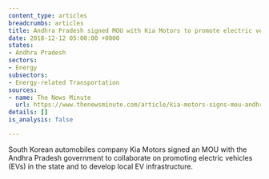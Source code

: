 ```yaml
---
content_type: articles
breadcrumbs: articles
title: Andhra Pradesh signed MOU with Kia Motors to promote electric vehicles
date: 2018-12-12 05:00:00 +0000
states:
- Andhra Pradesh
sectors:
- Energy
subsectors:
- Energy-related Transportation
sources:
- name: The News Minute
  url: https://www.thenewsminute.com/article/kia-motors-signs-mou-andhra-govt-future-eco-mobility-92927
details: []
is_analysis: false

---
```

South Korean automobiles company Kia Motors signed an MOU with the Andhra Pradesh government to collaborate on promoting electric vehicles (EVs) in the state and to develop local EV infrastructure. 